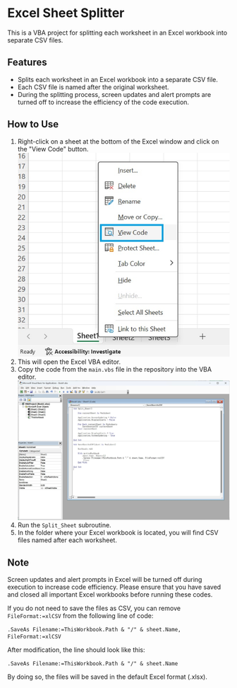 # Excel Sheet Splitter
This is a VBA project for splitting each worksheet in an Excel workbook into separate CSV files.

## Features
- Splits each worksheet in an Excel workbook into a separate CSV file.
- Each CSV file is named after the original worksheet.
- During the splitting process, screen updates and alert prompts are turned off to increase the efficiency of the code execution.

## How to Use
1. Right-click on a sheet at the bottom of the Excel window and click on the "View Code" button.
   ![](pic1.jpg)
2. This will open the Excel VBA editor.
3. Copy the code from the `main.vbs` file in the repository into the VBA editor.
   ![](pic2.jpg)
4. Run the `Split_Sheet` subroutine.
5. In the folder where your Excel workbook is located, you will find CSV files named after each worksheet.

## Note
Screen updates and alert prompts in Excel will be turned off during execution to increase code efficiency. Please ensure that you have saved and closed all important Excel workbooks before running these codes.

If you do not need to save the files as CSV, you can remove `FileFormat:=xlCSV` from the following line of code:
```
.SaveAs Filename:=ThisWorkbook.Path & "/" & sheet.Name, FileFormat:=xlCSV
```
After modification, the line should look like this:
```
.SaveAs Filename:=ThisWorkbook.Path & "/" & sheet.Name
```
By doing so, the files will be saved in the default Excel format (.xlsx).
